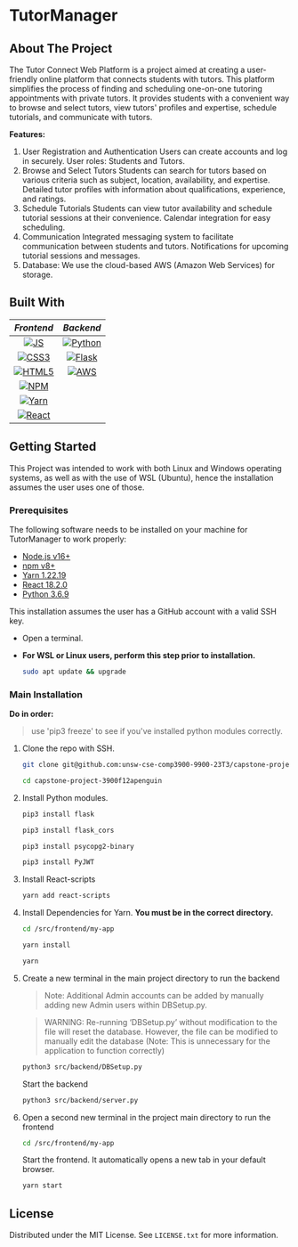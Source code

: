 # TutorManager

<!-- ABOUT THE PROJECT -->
## About The Project
The Tutor Connect Web Platform is a project aimed at creating a user-friendly online platform that connects students with tutors. This platform simplifies the process of finding and scheduling one-on-one tutoring appointments with private tutors. It provides students with a convenient way to browse and select tutors, view tutors' profiles and expertise, schedule tutorials, and communicate with tutors.

**Features:**
1. User Registration and Authentication
Users can create accounts and log in securely.
User roles: Students and Tutors.
2. Browse and Select Tutors
Students can search for tutors based on various criteria such as subject, location, availability, and expertise.
Detailed tutor profiles with information about qualifications, experience, and ratings.
3. Schedule Tutorials
Students can view tutor availability and schedule tutorial sessions at their convenience.
Calendar integration for easy scheduling.
4. Communication
Integrated messaging system to facilitate communication between students and tutors.
Notifications for upcoming tutorial sessions and messages.
5. Database: We use the cloud-based AWS (Amazon Web Services) for storage.


## Built With

<div align="center">
   
| *Frontend* | *Backend* |
|:----------:|:---------:|
|[![JS][JS]][JS-url]|[![Python][Python3]][Python3-url]|
|[![CSS3][CSS3]][CSS3-url]|[![Flask][Flask]][Flask-url]|
|[![HTML5][HTML5]][HTML5-url]|[![AWS][AWS]][AWS-url]|
|[![NPM][NPM]][NPM-url]|         |
|[![Yarn][Yarn]][Yarn-url]|         |
|[![React][React.js]][React-url]|         |
</div>

<!-- GETTING STARTED -->
## Getting Started

This Project was intended to work with both Linux and Windows operating systems, as well as with the use of WSL (Ubuntu), hence the installation assumes the user uses one of those.

### Prerequisites
The following software needs to be installed on your machine for TutorManager to work properly:
* <a href="https://nodejs.org/en/">Node.js v16+</a>
* <a href="https://www.npmjs.com/">npm v8+</a>
* <a href="https://classic.yarnpkg.com/en/docs/install#windows-stable">Yarn 1.22.19</a>
* <a href="https://react.dev/learn/installation">React 18.2.0</a>
* <a href="https://www.python.org/downloads/release/python-369/">Python 3.6.9</a>

This installation assumes the user has a GitHub account with a valid SSH key.

* Open a terminal.

* **For WSL or Linux users, perform this step prior to installation.**
   ```sh
   sudo apt update && upgrade
   ```

### Main Installation
**Do in order:**
> use 'pip3 freeze' to see if you've installed python modules correctly.
1. Clone the repo with SSH.
   ```sh
   git clone git@github.com:unsw-cse-comp3900-9900-23T3/capstone-project-3900f12apenguin.git
   ```
   ```sh
   cd capstone-project-3900f12apenguin
   ```
1. Install Python modules.
   ```sh
   pip3 install flask
   ```
   ```sh
   pip3 install flask_cors
   ```
   ```sh
   pip3 install psycopg2-binary
   ```
   ```sh
   pip3 install PyJWT
   ```
2. Install React-scripts
   ```sh
   yarn add react-scripts
   ```
5. Install Dependencies for Yarn.
   **You must be in the correct directory.**
   ```sh
   cd /src/frontend/my-app
   ```
   ```sh
   yarn install
   ```
   ```sh
   yarn
   ```
4. Create a new terminal in the main project directory to run the backend
   > Note: Additional Admin accounts can be added by manually adding new Admin users within DBSetup.py. 

   > WARNING: Re-running ‘DBSetup.py’ without modification to the file will reset the database. However, the file can be modified to manually edit the database (Note: This is unnecessary for the application to function 
 correctly) 
   ```sh
   python3 src/backend/DBSetup.py
   ```
   Start the backend
   ```sh
   python3 src/backend/server.py
   ```
6.  Open a second new terminal in the project main directory to run the frontend 
      ```sh
      cd /src/frontend/my-app
      ```
       Start the frontend. It automatically opens a new tab in your default browser.
      ```sh
      yarn start
      ```

<!-- LICENSE -->
## License

Distributed under the MIT License. See `LICENSE.txt` for more information.


<!-- MARKDOWN LINKS & IMAGES -->
<!-- https://www.markdownguide.org/basic-syntax/#reference-style-links -->
[license-shield]: https://img.shields.io/github/license/unsw-cse-comp3900-9900-23T3/capstone-project-3900f12apenguin.svg?style=for-the-badge
[license-url]: https://github.com/unsw-cse-comp3900-9900-23T3/capstone-project-3900f12apenguin/blob/master/LICENSE.txt
[linkedin-shield]: https://img.shields.io/badge/-LinkedIn-black.svg?style=for-the-badge&logo=linkedin&colorB=555
[linkedin-url]: https://linkedin.com/in/linkedin_username
[product-screenshot]: images/screenshot.png
[React.js]: https://img.shields.io/badge/React-20232A?style=for-the-badge&logo=react&logoColor=61DAFB
[React-url]: https://reactjs.org/
[AWS-url]: https://aws.amazon.com/
[AWS]: https://img.shields.io/badge/AWS-%23FF9900.svg?style=for-the-badge&logo=amazon-aws&logoColor=white
[Python3]: https://img.shields.io/badge/python-3670A0?style=for-the-badge&logo=python&logoColor=ffdd54
[Python3-url]: https://www.python.org/
[Flask]: https://img.shields.io/badge/flask-%23000.svg?style=for-the-badge&logo=flask&logoColor=white
[Flask-url]: https://flask.palletsprojects.com/en/3.0.x/
[NPM]: https://img.shields.io/badge/NPM-%23CB3837.svg?style=for-the-badge&logo=npm&logoColor=white
[NPM-url]: https://www.npmjs.com/
[Yarn-url]: https://classic.yarnpkg.com/lang/en/docs/
[Yarn]: https://img.shields.io/badge/yarn-%232C8EBB.svg?style=for-the-badge&logo=yarn&logoColor=white
[JS]: https://img.shields.io/badge/javascript-%23323330.svg?style=for-the-badge&logo=javascript&logoColor=%23F7DF1E
[JS-url]: https://www.javascript.com/
[CSS3]: https://img.shields.io/badge/css3-%231572B6.svg?style=for-the-badge&logo=css3&logoColor=white
[CSS3-url]: https://www.w3.org/TR/CSS/#css
[HTML5]: https://img.shields.io/badge/html5-%23E34F26.svg?style=for-the-badge&logo=html5&logoColor=white
[HTML5-url]: https://html.spec.whatwg.org/

